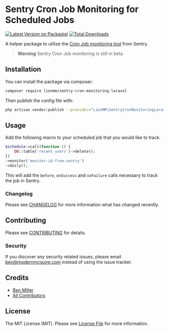 # Sentry Cron Job Monitoring for Scheduled Jobs

[![Latest Version on Packagist](https://img.shields.io/packagist/v/modernmcguire/sentry-cron-monitoring-laravel.svg?style=flat-square)](https://packagist.org/packages/modernmcguire/sentry-cron-monitoring-laravel)
[![Total Downloads](https://img.shields.io/packagist/dt/modernmcguire/sentry-cron-monitoring-laravel.svg?style=flat-square)](https://packagist.org/packages/modernmcguire/sentry-cron-monitoring-laravel)

A helper package to utilize the [Cron Job monitoring tool](https://docs.sentry.io/product/crons/) from Sentry.

> **Warning**
> Sentry Cron Job monitoring is still in beta

## Installation

You can install the package via composer:

```bash
composer require lionmm/sentry-cron-monitoring-laravel
```

Then publish the config file with:

```bash
php artisan vendor:publish --provider="LionMM\SentryCronMonitoringLaravel\SentryCronMonitoringLaravelServiceProvider"
```

## Usage

Add the following macro to your scheduled job that you would like to track.

```php
$schedule->call(function () {
    DB::table('recent_users')->delete();
})
->monitor('monitor-id-from-sentry')
->daily();
```

This will add the `before`, `onSuccess` and `onFailure` calls necessary to track the job in Sentry.


### Changelog

Please see [CHANGELOG](CHANGELOG.md) for more information what has changed recently.

## Contributing

Please see [CONTRIBUTING](CONTRIBUTING.md) for details.

### Security

If you discover any security related issues, please email ben@modernmcguire.com instead of using the issue tracker.

## Credits

- [Ben Miller](https://github.com/modernmcguire)
- [All Contributors](../../contributors)

## License

The MIT License (MIT). Please see [License File](LICENSE.md) for more information.
